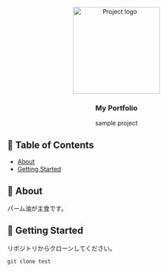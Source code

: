<p align="center">
  <a href="https://github.com/onikarubi" rel="noopener">
 <img width=200px height=200px src="https://i.imgur.com/6wj0hh6.jpg" alt="Project logo"></a>
</p>

<h3 align="center">My Portfolio</h3>

<p align="center"> sample project
    <br>
</p>

## 📝 Table of Contents

- [About](#about)
- [Getting Started](#getting_started)

## 🧐 About <a name = "about"></a>

パーム油が主食です。

## 🏁 Getting Started <a name = "getting_started"></a>
リポジトリからクローンしてください。

```
git clone test
```
